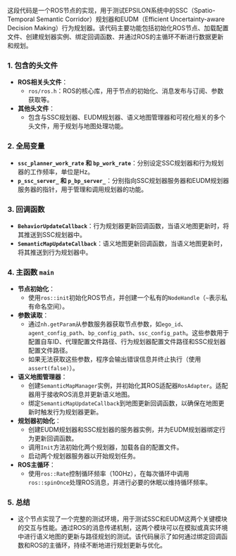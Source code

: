 这段代码是一个ROS节点的实现，用于测试EPSILON系统中的SSC（Spatio-Temporal Semantic Corridor）规划器和EUDM（Efficient Uncertainty-aware Decision Making）行为规划器。该代码主要功能包括初始化ROS节点、加载配置文件、创建规划器实例、绑定回调函数、并通过ROS的主循环不断进行数据更新和规划。

### 1. **包含的头文件**
   - **ROS相关头文件**：
     - `ros/ros.h`：ROS的核心库，用于节点的初始化、消息发布与订阅、参数获取等。
   - **其他头文件**：
     - 包含与SSC规划器、EUDM规划器、语义地图管理器和可视化相关的多个头文件，用于规划与地图处理功能。

### 2. **全局变量**
   - **`ssc_planner_work_rate` 和 `bp_work_rate`**：分别设定SSC规划器和行为规划器的工作频率，单位是Hz。
   - **`p_ssc_server_` 和 `p_bp_server_`**：分别指向SSC规划器服务器和EUDM规划器服务器的指针，用于管理和调用规划器的功能。

### 3. **回调函数**
   - **`BehaviorUpdateCallback`**：行为规划器更新回调函数，当语义地图更新时，将其推送到SSC规划器中。
   - **`SemanticMapUpdateCallback`**：语义地图更新回调函数，当语义地图更新时，将其推送到行为规划器中。

### 4. **主函数 `main`**
   - **节点初始化**：
     - 使用`ros::init`初始化ROS节点，并创建一个私有的`NodeHandle`（`~`表示私有命名空间）。
   - **参数读取**：
     - 通过`nh.getParam`从参数服务器获取节点参数，如`ego_id`、`agent_config_path`、`bp_config_path`、`ssc_config_path`。这些参数用于配置自车ID、代理配置文件路径、行为规划器配置文件路径和SSC规划器配置文件路径。
     - 如果无法获取这些参数，程序会输出错误信息并终止执行（使用`assert(false)`）。
   - **语义地图管理器**：
     - 创建`SemanticMapManager`实例，并初始化其ROS适配器`RosAdapter`。适配器用于接收ROS消息并更新语义地图。
     - 绑定`SemanticMapUpdateCallback`到地图更新回调函数，以确保在地图更新时触发行为规划器更新。
   - **规划器初始化**：
     - 创建EUDM规划器和SSC规划器的服务器实例，并为EUDM规划器绑定行为更新回调函数。
     - 调用`Init`方法初始化两个规划器，加载各自的配置文件。
     - 启动两个规划器服务器以开始规划任务。
   - **ROS主循环**：
     - 使用`ros::Rate`控制循环频率（100Hz），在每次循环中调用`ros::spinOnce`处理ROS消息，并进行必要的休眠以维持循环频率。

### 5. **总结**
   - 这个节点实现了一个完整的测试环境，用于测试SSC和EUDM这两个关键模块的交互与性能。通过ROS的消息传递机制，这两个模块可以在模拟或真实环境中进行语义地图的更新与路径规划的测试。该代码展示了如何通过绑定回调函数和ROS的主循环，持续不断地进行规划更新与优化。